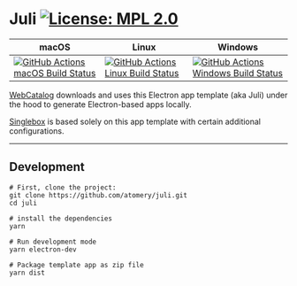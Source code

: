 # Juli [![License: MPL 2.0](https://img.shields.io/badge/License-MPL%202.0-brightgreen.svg)](LICENSE)

|macOS|Linux|Windows|
|---|---|---|
|[![GitHub Actions macOS Build Status](https://github.com/atomery/juli/workflows/macOS/badge.svg)](https://github.com/atomery/juli/actions?query=workflow%3AmacOS)|[![GitHub Actions Linux Build Status](https://github.com/atomery/juli/workflows/Linux/badge.svg)](https://github.com/atomery/juli/actions?query=workflow%3ALinux)|[![GitHub Actions Windows Build Status](https://github.com/atomery/juli/workflows/Windows/badge.svg)](https://github.com/atomery/juli/actions?query=workflow%3AWindows)|

[WebCatalog](https://atomery.com/webcataog) downloads and uses this Electron app template (aka Juli) under the hood to generate Electron-based apps locally.

[Singlebox](https://atomery.com/singlebox) is based solely on this app template with certain additional configurations.

---

## Development
```
# First, clone the project:
git clone https://github.com/atomery/juli.git
cd juli

# install the dependencies
yarn

# Run development mode
yarn electron-dev

# Package template app as zip file
yarn dist
```